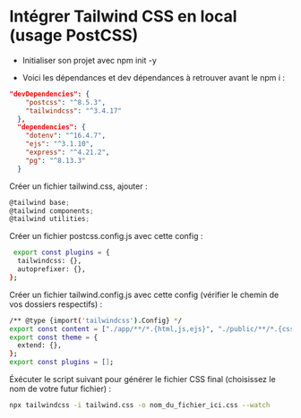 # Intégrer Tailwind CSS en local (usage PostCSS)

- Initialiser son projet avec npm init -y

- Voici les dépendances et dev dépendances à retrouver avant le npm i :
```json
"devDependencies": {
    "postcss": "^8.5.3",
    "tailwindcss": "^3.4.17"
  },
  "dependencies": {
    "dotenv": "^16.4.7",
    "ejs": "^3.1.10",
    "express": "^4.21.2",
    "pg": "^8.13.3"
  }
```

Créer un fichier tailwind.css, ajouter : 
```js
@tailwind base;
@tailwind components;
@tailwind utilities;
```

Créer un fichier postcss.config.js avec cette config :
```bash
 export const plugins = {
  tailwindcss: {},
  autoprefixer: {},
};
```

Créer un fichier tailwind.config.js avec cette config (vérifier le chemin de vos dossiers respectifs) :
```bash
/** @type {import('tailwindcss').Config} */
export const content = ["./app/**/*.{html,js,ejs}", "./public/**/*.{css,js}"];
export const theme = {
  extend: {},
};
export const plugins = [];
```

Éxécuter le script suivant pour générer le fichier CSS final (choisissez le nom de votre futur fichier) :
```bash
npx tailwindcss -i tailwind.css -o nom_du_fichier_ici.css --watch
```
